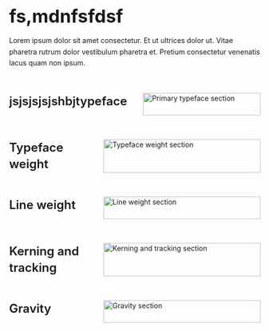 <div style="display: flex; gap: 2rem;">
  <div style="flex: 1; max-width: 800px;">
    <h1 style="font-size: 2.25rem; font-weight: bold; margin-bottom: 1rem">fs,mdnfsfdsf</h1>
    <p style="margin: 1rem 0; line-height: 1.6">Lorem ipsum dolor sit amet consectetur. Et ut ultrices dolor ut. Vitae pharetra rutrum dolor vestibulum pharetra et. Pretium consectetur venenatis lacus quam non ipsum.</p>
    
<div style="display: flex; gap: 2rem; margin: 3rem 0;">
      <div style="flex: 1;">
        <h2 style="margin: 0; font-size: 1.5rem; font-weight: 600; line-height: 1.4">jsjsjsjsjshbjtypeface</h2>
      </div>
      <div style="flex: 2;">
        <img src="/images/type-1.png" alt="Primary typeface section" style="width: 100%; margin-bottom: 1.5rem;" />
      </div>
    </div>

<div style="display: flex; gap: 2rem; margin: 3rem 0;">
      <div style="flex: 1;">
        <h2 style="margin: 0; font-size: 1.5rem; font-weight: 600; line-height: 1.4">Typeface weight</h2>
      </div>
      <div style="flex: 2;">
        <img src="/images/type-2.png" alt="Typeface weight section" style="width: 100%; margin-bottom: 1.5rem;" />
      </div>
    </div>

<div style="display: flex; gap: 2rem; margin: 3rem 0;">
      <div style="flex: 1;">
        <h2 style="margin: 0; font-size: 1.5rem; font-weight: 600; line-height: 1.4">Line weight</h2>
      </div>
      <div style="flex: 2;">
        <img src="/images/type-3.png" alt="Line weight section" style="width: 100%; margin-bottom: 1.5rem;" />
      </div>
    </div>

<div style="display: flex; gap: 2rem; margin: 3rem 0;">
      <div style="flex: 1;">
        <h2 style="margin: 0; font-size: 1.5rem; font-weight: 600; line-height: 1.4">Kerning and tracking</h2>
      </div>
      <div style="flex: 2;">
        <img src="/images/type-4.png" alt="Kerning and tracking section" style="width: 100%; margin-bottom: 1.5rem;" />
      </div>
    </div>

 <div style="display: flex; gap: 2rem; margin: 3rem 0;">
      <div style="flex: 1;">
        <h2 style="margin: 0; font-size: 1.5rem; font-weight: 600; line-height: 1.4">Gravity</h2>
      </div>
      <div style="flex: 2;">
        <img src="/images/type-5.png" alt="Gravity section" style="width: 100%; margin-bottom: 1.5rem;" />
      </div>
    </div>
  </div>
</div>
